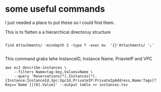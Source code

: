# some useful commands

I just needed a place to put these so I could find them.

This is to flatten a a hierarchical directoruy structure

``` find .  -type f -print0 | xargs -0 -I%%% cp %%% flat 

find Attachments/ -mindepth 2 -type f -exec mv  '{}'Attachments/ ';' 


```

This command grabs tehe InstanceID, Instance Name, PriavteIP and VPC

```
aws ec2 describe-instances \
    --filters Name=tag-key,Values=Name \
    --query 'Reservations[*].Instances[*].{Instance:InstanceId,Vpc:VpcId,PrivateIP:PrivateIpAddress,Name:Tags[?Key==`Name`]|[0].Value}' --output table >> instances.tsv
